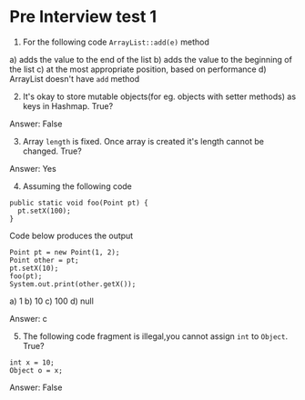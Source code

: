 # Pre Interview test 1

1. For the following code `ArrayList::add(e)` method

a) adds the value to the end of the list
b) adds the value to the beginning of the list
c) at the most appropriate position, based on performance
d) ArrayList doesn't have `add` method

2. It's okay to store mutable objects(for eg. objects with setter methods) as keys in Hashmap. True?

Answer: False

3. Array `length` is fixed. Once array is created it's length cannot be changed. True?

Answer: Yes

4. Assuming the following code

```
public static void foo(Point pt) {
  pt.setX(100);
}

```

Code below produces the output

```
Point pt = new Point(1, 2);
Point other = pt;
pt.setX(10);
foo(pt);
System.out.print(other.getX());
```

a) 1
b) 10
c) 100
d) null

Answer: c

5. The following code fragment is illegal,you cannot assign `int` to `Object`. True?

```
int x = 10;
Object o = x;
```

Answer: False
